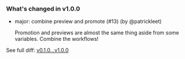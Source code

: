 ### What's changed in v1.0.0

* major: combine preview and promote (#13) (by @patrickleet)

  Promotion and previews are almost the same thing aside from some variables. Combine the workflows!


See full diff: [v0.1.0...v1.0.0](https://github.com/unbounded-tech/workflows-gitops/compare/v0.1.0...v1.0.0)
